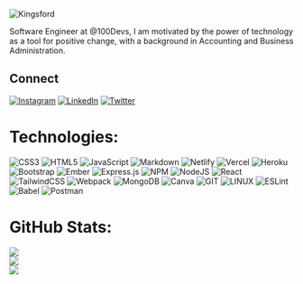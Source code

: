 ![Kingsford](https://github.com/Kwamecody/Kwamecody/assets/111431959/a0ce2268-3e78-4d19-863e-14c823aee6d9)

<p>
Software Engineer at @100Devs, I am motivated by the power of technology as a tool for positive change, with a background in Accounting and Business Administration.
</p>

## Connect
[![Instagram](https://img.shields.io/badge/Instagram-%23E4405F.svg?logo=Instagram&logoColor=white)](https://www.instagram.com/samuel_kingsford_amoah/) [![LinkedIn](https://img.shields.io/badge/LinkedIn-%230077B5.svg?logo=linkedin&logoColor=white)](https://www.linkedin.com/in/kingsford-amoah-71a113253/) [![Twitter](https://img.shields.io/badge/Twitter-%231DA1F2.svg?logo=Twitter&logoColor=white)](https://twitter.com/Kwame_Cody) 

# Technologies:
![CSS3](https://img.shields.io/badge/css3-%231572B6.svg?style=plastic&logo=css3&logoColor=white) ![HTML5](https://img.shields.io/badge/html5-%23E34F26.svg?style=plastic&logo=html5&logoColor=white) ![JavaScript](https://img.shields.io/badge/javascript-%23323330.svg?style=plastic&logo=javascript&logoColor=%23F7DF1E) ![Markdown](https://img.shields.io/badge/markdown-%23000000.svg?style=plastic&logo=markdown&logoColor=white) ![Netlify](https://img.shields.io/badge/netlify-%23000000.svg?style=plastic&logo=netlify&logoColor=#00C7B7) ![Vercel](https://img.shields.io/badge/vercel-%23000000.svg?style=plastic&logo=vercel&logoColor=white) ![Heroku](https://img.shields.io/badge/heroku-%23430098.svg?style=plastic&logo=heroku&logoColor=white) ![Bootstrap](https://img.shields.io/badge/bootstrap-%23563D7C.svg?style=plastic&logo=bootstrap&logoColor=white) ![Ember](https://img.shields.io/badge/ember-1C1E24?style=plastic&logo=ember.js&logoColor=#D04A37) ![Express.js](https://img.shields.io/badge/express.js-%23404d59.svg?style=plastic&logo=express&logoColor=%2361DAFB) ![NPM](https://img.shields.io/badge/NPM-%23000000.svg?style=plastic&logo=npm&logoColor=white) ![NodeJS](https://img.shields.io/badge/node.js-6DA55F?style=plastic&logo=node.js&logoColor=white) ![React](https://img.shields.io/badge/react-%2320232a.svg?style=plastic&logo=react&logoColor=%2361DAFB) ![TailwindCSS](https://img.shields.io/badge/tailwindcss-%2338B2AC.svg?style=plastic&logo=tailwind-css&logoColor=white) ![Webpack](https://img.shields.io/badge/webpack-%238DD6F9.svg?style=plastic&logo=webpack&logoColor=black) ![MongoDB](https://img.shields.io/badge/MongoDB-%234ea94b.svg?style=plastic&logo=mongodb&logoColor=white) ![Canva](https://img.shields.io/badge/Canva-%2300C4CC.svg?style=plastic&logo=Canva&logoColor=white) ![GIT](https://img.shields.io/badge/Git-fc6d26?style=plastic&logo=git&logoColor=white) ![LINUX](https://img.shields.io/badge/Linux-FCC624?style=plastic&logo=linux&logoColor=black) ![ESLint](https://img.shields.io/badge/ESLint-4B3263?style=plastic&logo=eslint&logoColor=white) ![Babel](https://img.shields.io/badge/Babel-F9DC3e?style=plastic&logo=babel&logoColor=black) ![Postman](https://img.shields.io/badge/Postman-FF6C37?style=plastic&logo=postman&logoColor=white)

<!--
### My Projects
<table>
  <tr>
    <td align="center">
      <h3>Utopia Global</h3>
      <a href="https://shorturl.at/osI06" target="blank">![Uploading tic-tac-toe.gif…]()
</a><br>
       This is  a landing page for Utopia Global software consultancy<br>
       <b>Tech: HTML, CSS, Bootstrap, Sass & JavaScript</b>
    </td>
    <td align="center">
      <h3>Tic Tac Toe</h3>
      <a href="https://shorturl.at/quzMQ" target="blank"><img src="./img/tic-tac-toe.gif" width="100%" alt="Tic Tac Toe"></a><br>
      Tic-Tac-Toe game with three modes:two players, Easy AI, and Unbeatable AI <br>
      <b>Tech: HTML, CSS & JavaScript</b>
    </td>
  </tr>
  <tr>
    <td align="center">
      <h3>Weather App</h3>
      <a href="https://shorturl.at/aDOV6" target="blank"><img src="./img/weather-app.gif" width="100%" alt="Weather App"></a><br>
       Web App that display's weather condition of an area.<br>
      <b>Tech: HTML, CSS, JavaScript & API</b>
    </td>
    <td align="center">
      <h3>Manage Team</h3>
      <a href="https://shorturl.at/devBZ" target="blank"><img src="./img/mange-landing-page.gif" width="100%" alt="Manage landing page"></a><br>
       A landing page for software teams planner<br>
      <b>Tech: HTML, CSS, Tailwind & JavaScript</b>
    </td>
  </tr>
</table>

-->

# GitHub Stats:
![](https://github-readme-stats.vercel.app/api?username=kwamecody&theme=dark&hide_border=false&include_all_commits=false&count_private=false)<br/>
![](https://github-readme-streak-stats.herokuapp.com/?user=kwamecody&theme=dark&hide_border=false)<br/>
![](https://github-readme-stats.vercel.app/api/top-langs/?username=kwamecody&theme=dark&hide_border=false&include_all_commits=false&count_private=false&layout=compact)
